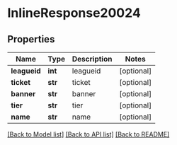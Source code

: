 # InlineResponse20024

## Properties
Name | Type | Description | Notes
------------ | ------------- | ------------- | -------------
**leagueid** | **int** | leagueid | [optional] 
**ticket** | **str** | ticket | [optional] 
**banner** | **str** | banner | [optional] 
**tier** | **str** | tier | [optional] 
**name** | **str** | name | [optional] 

[[Back to Model list]](../README.md#documentation-for-models) [[Back to API list]](../README.md#documentation-for-api-endpoints) [[Back to README]](../README.md)


